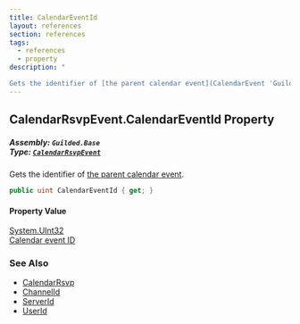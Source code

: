 ```yaml
---
title: CalendarEventId
layout: references
section: references
tags:
  - references
  - property
description: "

Gets the identifier of [the parent calendar event](CalendarEvent 'Guilded.Base.Content.CalendarEvent')."
---
```


## CalendarRsvpEvent.CalendarEventId Property
##### **Assembly:** `Guilded.Base`<br/>**Type:** [`CalendarRsvpEvent`](CalendarRsvpEvent 'Guilded.Base.Events.CalendarRsvpEvent')

Gets the identifier of [the parent calendar event](CalendarEvent 'Guilded.Base.Content.CalendarEvent').

```csharp
public uint CalendarEventId { get; }
```

#### Property Value
[System.UInt32](https://docs.microsoft.com/en-us/dotnet/api/System.UInt32 'System.UInt32')  
[Calendar event ID](ChannelContent_TId,TServer_.Id 'Guilded.Base.Content.ChannelContent<TId,TServer>.Id')

### See Also
- [CalendarRsvp](CalendarRsvp 'Guilded.Base.Content.CalendarRsvp')
- [ChannelId](CalendarRsvp.ChannelId 'Guilded.Base.Content.CalendarRsvp.ChannelId')
- [ServerId](CalendarRsvp.ServerId 'Guilded.Base.Content.CalendarRsvp.ServerId')
- [UserId](CalendarRsvp.UserId 'Guilded.Base.Content.CalendarRsvp.UserId')